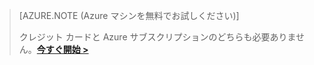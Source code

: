 >[AZURE.NOTE (Azure マシンを無料でお試しください)]
>
>クレジット カードと Azure サブスクリプションのどちらも必要ありません。<a href="https://studio.azureml.net/?selectAccess=true&o=2" target="_blank">**今すぐ開始 >**</a>

<!----HONumber=Oct15_HO3-->